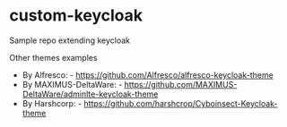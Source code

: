# custom-keycloak
Sample repo extending keycloak


Other themes examples
   - By Alfresco: - https://github.com/Alfresco/alfresco-keycloak-theme
   - By MAXIMUS-DeltaWare: - https://github.com/MAXIMUS-DeltaWare/adminlte-keycloak-theme
   - By Harshcorp: - https://github.com/harshcrop/Cyboinsect-Keycloak-theme